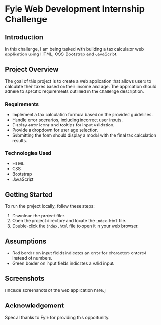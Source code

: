 # Fyle Web Development Internship Challenge

## Introduction

In this challenge, I am being tasked with building a tax calculator web application using HTML, CSS, Bootstrap and JavaScript.

## Project Overview

The goal of this project is to create a web application that allows users to calculate their taxes based on their income and age. The application should adhere to specific requirements outlined in the challenge description.

### Requirements

- Implement a tax calculation formula based on the provided guidelines.
- Handle error scenarios, including incorrect user inputs.
- Display error icons and tooltips for input validation.
- Provide a dropdown for user age selection.
- Submitting the form should display a modal with the final tax calculation results.

### Technologies Used

- HTML
- CSS
- Bootstrap
- JavaScript

## Getting Started

To run the project locally, follow these steps:

1. Download the project files.
2. Open the project directory and locate the `index.html` file.
3. Double-click the `index.html` file to open it in your web browser.

## Assumptions

- Red border on input fields indicates an error for characters entered instead of numbers.
- Green border on input fields indicates a valid input.

## Screenshots

[Include screenshots of the web application here.]

## Acknowledgement

Special thanks to Fyle for providing this opportunity.
